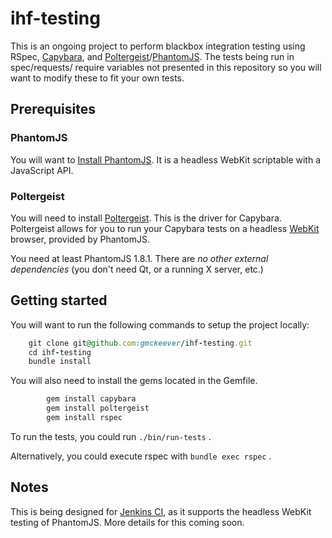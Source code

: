 # ihf-testing #

This is an ongoing project to perform blackbox integration testing using RSpec, [Capybara](https://github.com/jnicklas/capybara), and [Poltergeist](https://github.com/jonleighton/poltergeist)/[PhantomJS](http://www.phantomjs.org/). The tests being run in spec/requests/ require variables not presented in this repository so you will want to modify these to fit your own tests.

## Prerequisites ##

### PhantomJS ###

You will want to [Install PhantomJS](http://phantomjs.org/download.html). It is a headless WebKit scriptable with a JavaScript API.

### Poltergeist  ###

You will need to install [Poltergeist](https://github.com/jonleighton/poltergeist). This is the driver for Capybara. Poltergeist allows for you to run your Capybara tests on a headless [WebKit](http://webkit.org) browser, provided by PhantomJS.

You need at least PhantomJS 1.8.1.  There are *no other external
dependencies* (you don't need Qt, or a running X server, etc.)

## Getting started  ##

You will want to run the following commands to setup the project locally:

``` ruby
    git clone git@github.com:gmckeever/ihf-testing.git
    cd ihf-testing
    bundle install
```

You will also need to install the gems located in the Gemfile.

``` ruby
		gem install capybara
		gem install poltergeist
		gem install rspec
```

To run the tests, you could run `./bin/run-tests` .

Alternatively, you could execute rspec with `bundle exec rspec` .

## Notes ##

This is being designed for [Jenkins CI](http://jenkins-ci.org/), as it supports the headless WebKit testing of PhantomJS. More details for this coming soon.